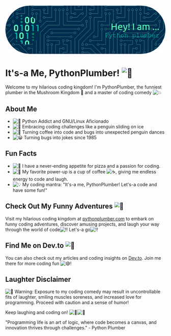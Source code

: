 <p align="center">
  <img src="https://github.com/PythonPlumber/PythonPlumber/blob/c4016b02956e36e42e50adbf7b17c9d41dbf1a2b/img/github-header-image.png">
  <br>
</p>

# It's-a Me, PythonPlumber! <img src="https://fonts.gstatic.com/s/e/notoemoji/latest/1f37b/512.gif" alt="🍻" width="32" height="32">

Welcome to my hilarious coding kingdom! I'm PythonPlumber, the funniest plumber in the Mushroom Kingdom 🍄 and a master of coding comedy <img src="https://fonts.gstatic.com/s/e/notoemoji/latest/1f4a5/512.gif" alt="💥" width="14" height="14">

## About Me

- <img src="https://fonts.gstatic.com/s/e/notoemoji/latest/1f40d/512.gif" alt="🐍" width="15" height="15"> Python Addict and GNU/Linux Aficionado
- <img src="https://fonts.gstatic.com/s/e/notoemoji/latest/1f31f/512.gif" alt="🌟" width="15" height="15"> Embracing coding challenges like a penguin sliding on ice
- <img src="https://fonts.gstatic.com/s/e/notoemoji/latest/1f389/512.gif" alt="🎉" width="15" height="15"> Turning coffee into code and bugs into unexpected penguin dances
- <img src="https://fonts.gstatic.com/s/e/notoemoji/latest/1f600/512.gif" alt="😀" width="15" height="15"> Turning bugs into jokes since 1985

## Fun Facts

- <img src="https://fonts.gstatic.com/s/e/notoemoji/latest/1f37f/512.gif" alt="🍿" width="15" height="15"> I have a never-ending appetite for pizza and a passion for coding.
- <img src="https://fonts.gstatic.com/s/e/notoemoji/latest/1f31f/512.gif" alt="🌟" width="15" height="15"> My favorite power-up is a cup of coffee <img src="https://fonts.gstatic.com/s/e/notoemoji/latest/2615/512.gif" alt="☕" width="15" height="15">, giving me endless energy to code and laugh.
- <img src="https://fonts.gstatic.com/s/e/notoemoji/latest/1f4a1/512.gif" alt="💡" width="15" height="15"> My coding mantra: "It's-a me, PythonPlumber! Let's-a code and have some fun!"

## Check Out My Funny Adventures <img src="https://fonts.gstatic.com/s/e/notoemoji/latest/1f377/512.gif" alt="🍷" width="32" height="32">

Visit my hilarious coding kingdom at [pythonplumber.com](https://pythonplumber.com/) to embark on funny coding adventures, discover amusing projects, and laugh your way through the world of code<img src="https://fonts.gstatic.com/s/e/notoemoji/latest/203c_fe0f/512.gif" alt="‼" width="15" height="15"> Let's-a go<img src="https://fonts.gstatic.com/s/e/notoemoji/latest/203c_fe0f/512.gif" alt="‼" width="15" height="15">

## Find Me on Dev.to <img src="https://fonts.gstatic.com/s/e/notoemoji/latest/1f996/512.gif" alt="🦖" width="32" height="32">

You can also check out my articles and coding insights on [Dev.to](https://dev.to/pythonplumber). Join me there for more coding fun <img src="https://fonts.gstatic.com/s/e/notoemoji/latest/1f605/512.gif" alt="😅" width="15" height="15">!

## Laughter Disclaimer

<img src="https://fonts.gstatic.com/s/e/notoemoji/latest/1f6a8/512.gif" alt="🚨" width="15" height="15"> Warning: Exposure to my coding comedy may result in uncontrollable fits of laughter, smiling muscles soreness, and increased love for programming. Proceed with caution and a sense of humor!

Keep laughing and coding on! <img src="https://fonts.gstatic.com/s/e/notoemoji/latest/1f389/512.gif" alt="🎉" width="15" height="15"><img src="https://fonts.gstatic.com/s/e/notoemoji/latest/1f4ab/512.gif" alt="💫" width="15" height="15">

"Programming life is an art of logic, where code becomes a canvas, and innovation thrives through challenges." - Python Plumber
